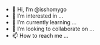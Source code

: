 - 👋 Hi, I’m @isshomygo
- 👀 I’m interested in ...
- 🌱 I’m currently learning ...
- 💞️ I’m looking to collaborate on ...
- 📫 How to reach me ...

<!---
isshomygo/isshomygo is a ✨ special ✨ repository because its `README.md` (this file) appears on your GitHub profile.
You can click the Preview link to take a look at your changes.
--->
